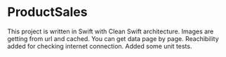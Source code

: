 # ProductSales

This project is written in Swift with Clean Swift architecture.
Images are getting from url and cached.
You can get data page by page.
Reachibility added for checking internet connection.
Added some unit tests.

